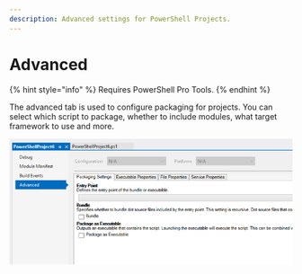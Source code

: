 ```yaml
---
description: Advanced settings for PowerShell Projects.
---
```


# Advanced

{% hint style="info" %}
Requires PowerShell Pro Tools.
{% endhint %}

The advanced tab is used to configure packaging for projects. You can select which script to package, whether to include modules, what target framework to use and more.&#x20;

![Advanced Tab](<../../.gitbook/assets/image (84).png>)
